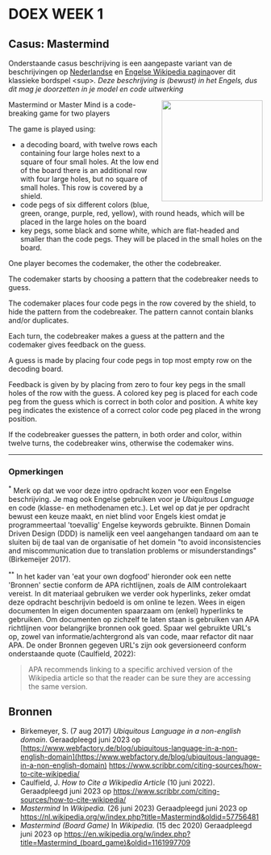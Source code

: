 # DOEX WEEK 1 

## Casus: Mastermind

Onderstaande casus beschrijving is een aangepaste variant van de beschrijvingen op [Nederlandse](https://nl.wikipedia.org/wiki/Mastermind) en [Engelse Wikipedia pagina](https://en.wikipedia.org/wiki/Mastermind_(board_game))over dit klassieke bordspel <sup>*</sup>. Deze beschrijving is (bewust) in het Engels, dus dit mag je doorzetten in je model en code uitwerking <sup>*</sup>

<img src="https://upload.wikimedia.org/wikipedia/commons/2/2d/Mastermind.jpg" align="right" width="200">


Mastermind or Master Mind is a code-breaking game for two players

The game is played using:

- a decoding board, with twelve rows each containing four large holes next to a square of four small holes. At the low end of the board there is an additional row with four large holes, but no square of small holes. This row is covered by a shield.
- code pegs of six different colors (blue, green, orange, purple, red, yellow), with round heads, which will be placed in the large holes on the board
- key pegs, some black and some white, which are flat-headed and smaller than the code pegs. They will be placed in the small holes on the board.

One player becomes the codemaker, the other the codebreaker.

The codemaker starts by choosing a pattern that the codebreaker needs to guess. 

The codemaker places four code pegs in the row covered by the shield, to hide the pattern from the codebreaker. The pattern cannot contain blanks and/or duplicates.

Each turn, the codebreaker makes a guess at the pattern and the codemaker gives feedback on the guess.

A guess is made by placing four code pegs in top most empty row on the decoding board. 

Feedback is given by by placing from zero to four key pegs in the small holes of the row with the guess. A colored key peg is placed for each code peg from the guess which is correct in both color and position. A white key peg indicates the existence of a correct color code peg placed in the wrong position.

If the codebreaker guesses the pattern, in both order and color, within twelve turns, the codebreaker wins, otherwise the codemaker wins.

<hr>

### Opmerkingen

<sup>*</sup> Merk op dat we voor deze intro opdracht kozen voor een Engelse beschrijving. Je mag ook Engelse gebruiken voor je *Ubiquitous Language* en code (klasse- en methodenamen etc.). Let wel op dat je per opdracht bewust een keuze maakt, en niet blind voor Engels kiest omdat je programmeertaal 'toevallig' Engelse keywords gebruikte. Binnen Domain Driven Design (DDD) is namelijk een veel aangehangen tandaard om aan te sluiten bij de taal van de organisatie of het domein "to avoid inconsistencies and miscommunication due to translation problems or misunderstandings" (Birkemeijer 2017).

<sup>**</sup> In het kader van 'eat your own dogfood' hieronder ook een nette 'Bronnen' sectie conform de APA richtlijnen, zoals de AIM controlekaart vereist. In dit materiaal gebruiken we verder ook hyperlinks, zeker omdat deze opdracht beschrijvin bedoeld is om online te lezen. Wees in eigen documenten In eigen documenten spaarzaam om (enkel) hyperlinks te gebruiken. Om documenten op zichzelf te laten staan is gebruiken van APA richtlijnen voor belangrijke bronnen ook goed. Spaar wel gebruikte URL's op, zowel van informatie/achtergrond als van code, maar refactor dit naar APA. De onder Bronnen gegeven URL's zijn ook geversioneerd conform onderstaande quote (Caulfield, 2022):

>APA recommends linking to a specific archived version of the Wikipedia article so that the reader can be sure they are accessing the same version.

## Bronnen

- Birkemeyer, S. (7 aug 2017) *Ubiquitous Language in a non-english domain*. Geraadpleegd juni 2023 op [https://www.webfactory.de/blog/ubiquitous-language-in-a-non-english-domain](https://www.webfactory.de/blog/ubiquitous-language-in-a-non-english-domain)
https://www.scribbr.com/citing-sources/how-to-cite-wikipedia/
- Caulfield, J. *How to Cite a Wikipedia Article* (10 juni 2022). Geraadpleegd juni 2023 op https://www.scribbr.com/citing-sources/how-to-cite-wikipedia/
- *Mastermind* In *Wikipedia.* (26 juni 2023) Geraadpleegd juni 2023 op https://nl.wikipedia.org/w/index.php?title=Mastermind&oldid=57756481
- *Mastermind (Board Game)* In *Wikipedia.* (15 dec 2020) Geraadpleegd juni 2023 op https://en.wikipedia.org/w/index.php?title=Mastermind_(board_game)&oldid=1161997709

